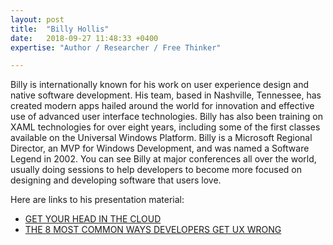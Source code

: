 ```yaml
---
layout: post
title:  "Billy Hollis"
date:   2018-09-27 11:48:33 +0400
expertise: "Author / Researcher / Free Thinker"

---
```


Billy is internationally known for his work on user experience design and native software development. His team, based in Nashville, Tennessee, has created modern apps hailed around the world for innovation and effective use of advanced user interface technologies. Billy has also been training on XAML technologies for over eight years, including some of the first classes available on the Universal Windows Platform. Billy is a Microsoft Regional Director, an MVP for Windows Development, and was named a Software Legend in 2002. You can see Billy at major conferences all over the world, usually doing sessions to help developers to become more focused on designing and developing software that users love.

Here are links to his presentation material:

- [GET YOUR HEAD IN THE CLOUD](https://devintxcontent.blob.core.windows.net/showcontent/Speaker%20Presentations%20Spring%202019/GetYourHeadinCloudDevInt.pdf)
- [THE 8 MOST COMMON WAYS DEVELOPERS GET UX WRONG](https://devintxcontent.blob.core.windows.net/showcontent/Speaker%20Presentations%20Spring%202019/The%208%20most%20common%20ways%20developers%20get%20UX.pdf)
